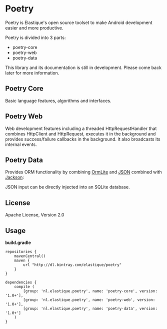 Poetry
======

Poetry is Elastique's open source toolset to make Android development easier and more productive.

Poetry is divided into 3 parts:

* poetry-core
* poetry-web
* poetry-data

This library and its documentation is still in development. Please come back later for more information.

Poetry Core
----
Basic language features, algorithms and interfaces.

Poetry Web
----
Web development features including a threaded HttpRequestHandler that combines HttpClient and HttpRequest, executes it in the background and provides success/failure callbacks in the background. It also broadcasts its internal events.

Poetry Data
----
Provides ORM functionality by combining [OrmLite] and [JSON] combined with [Jackson]:

JSON input can be directly injected into an SQLite database.

License
----

Apache License, Version 2.0

Usage
----

<strong>build.gradle</strong>

```
repositories {
    mavenCentral()
    maven {
        url "http://dl.bintray.com/elastique/poetry"
    }
}
```

```
dependencies {
    compile (
        [group: 'nl.elastique.poetry', name: 'poetry-core', version: '1.0+'],
        [group: 'nl.elastique.poetry', name: 'poetry-web', version: '1.0+'],
        [group: 'nl.elastique.poetry', name: 'poetry-data', version: '1.0+']
    )
}
```

[OrmLite]:http://ormlite.com
[JSON]:http://json.org/java/
[Jackson]:https://github.com/FasterXML/jackson
